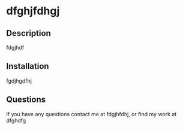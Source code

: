 # dfghjfdhgj
  ## Description 
  fdgjhdf

  ## Installation
  fgdjhgdfhj

  ## Questions 
  If you have any questions contact me at fdgjhfdhj,
  or find my work at dfghdfg
